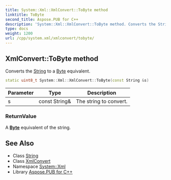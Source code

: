 ```yaml
---
title: System::Xml::XmlConvert::ToByte method
linktitle: ToByte
second_title: Aspose.PUB for C++
description: 'System::Xml::XmlConvert::ToByte method. Converts the String to a Byte equivalent in C++.'
type: docs
weight: 1200
url: /cpp/system.xml/xmlconvert/tobyte/
---
```

## XmlConvert::ToByte method


Converts the [String](../../../system/string/) to a [Byte](../../../system/byte/) equivalent.

```cpp
static uint8_t System::Xml::XmlConvert::ToByte(const String &s)
```


| Parameter | Type | Description |
| --- | --- | --- |
| s | const String\& | The string to convert. |

### ReturnValue

A **[Byte](../../../system/byte/)** equivalent of the string.

## See Also

* Class [String](../../../system/string/)
* Class [XmlConvert](../)
* Namespace [System::Xml](../../)
* Library [Aspose.PUB for C++](../../../)
